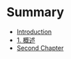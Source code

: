# Summary

* [Introduction](README.md)
* [1. 概述](chapter1.md)
* [Second Chapter](second_chapter.md)



